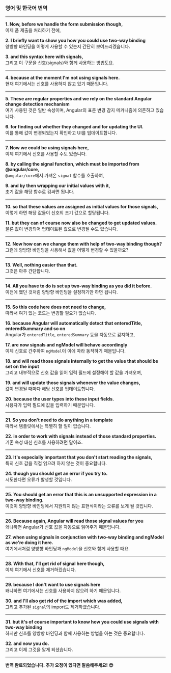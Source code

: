 ### 영어 및 한국어 번역
---

**1. Now, before we handle the form submission though,**  
이제 폼 제출을 처리하기 전에,

**2. I briefly want to show you how you could use two-way binding**  
양방향 바인딩을 어떻게 사용할 수 있는지 간단히 보여드리겠습니다.

**3. and this syntax here with signals,**  
그리고 이 구문을 신호(signals)와 함께 사용하는 방법도요.

---

**4. because at the moment I'm not using signals here.**  
현재 여기에서는 신호를 사용하지 않고 있기 때문입니다.

---

**5. These are regular properties and we rely on the standard Angular change detection mechanism**  
여기 사용된 것은 일반 속성이며, Angular의 표준 변경 감지 메커니즘에 의존하고 있습니다.

**6. for finding out whether they changed and for updating the UI.**  
이를 통해 값이 변경되었는지 확인하고 UI를 업데이트합니다.

---

**7. Now we could be using signals here,**  
이제 여기에서 신호를 사용할 수도 있습니다.

**8. by calling the signal function, which must be imported from @angular/core,**  
`@angular/core`에서 가져온 `signal` 함수를 호출하여,

**9. and by then wrapping our initial values with it,**  
초기 값을 해당 함수로 감싸면 됩니다.

---

**10. so that these values are assigned as initial values for those signals,**  
이렇게 하면 해당 값들이 신호의 초기 값으로 할당됩니다.

**11. but they can of course now also be changed to get updated values.**  
물론 값이 변경되어 업데이트된 값으로 변경될 수도 있습니다.

---

**12. Now how can we change them with help of two-way binding though?**  
그런데 양방향 바인딩을 사용해서 값을 어떻게 변경할 수 있을까요?

---

**13. Well, nothing easier than that.**  
그것은 아주 간단합니다.

---

**14. All you have to do is set up two-way binding as you did it before.**  
이전에 했던 것처럼 양방향 바인딩을 설정하기만 하면 됩니다.

---

**15. So this code here does not need to change,**  
따라서 여기 있는 코드는 변경할 필요가 없습니다.

**16. because Angular will automatically detect that enteredTitle, enteredSummary and so on**  
Angular가 `enteredTitle`, `enteredSummary` 등을 자동으로 감지하고,

**17. are now signals and ngModel will behave accordingly**  
이제 신호로 간주하여 `ngModel`이 이에 따라 동작하기 때문입니다.

**18. and will read those signals internally to get the value that should be set on the input**  
그리고 내부적으로 신호 값을 읽어 입력 필드에 설정해야 할 값을 가져오며,

**19. and will update those signals whenever the value changes,**  
값이 변경될 때마다 해당 신호를 업데이트합니다.

**20. because the user types into these input fields.**  
사용자가 입력 필드에 값을 입력하기 때문입니다.

---

**21. So you don't need to do anything in a template**  
따라서 템플릿에서는 특별히 할 일이 없습니다.

**22. in order to work with signals instead of those standard properties.**  
기존 속성 대신 신호를 사용하려면 말이죠.

---

**23. It's especially important that you don't start reading the signals,**  
특히 신호 값을 직접 읽으려 하지 않는 것이 중요합니다.

**24. though you should get an error if you try to.**  
시도한다면 오류가 발생할 것입니다.

---

**25. You should get an error that this is an unsupported expression in a two-way binding.**  
이것이 양방향 바인딩에서 지원되지 않는 표현식이라는 오류를 보게 될 것입니다.

---

**26. Because again, Angular will read those signal values for you**  
왜냐하면 Angular가 신호 값을 자동으로 읽어주기 때문입니다.

**27. when using signals in conjunction with two-way binding and ngModel as we're doing it here.**  
여기에서처럼 양방향 바인딩과 `ngModel`을 신호와 함께 사용할 때요.

---

**28. With that, I'll get rid of signal here though,**  
이제 여기에서 신호를 제거하겠습니다.

---

**29. because I don't want to use signals here**  
왜냐하면 여기에서는 신호를 사용하지 않으려 하기 때문입니다.

**30. and I'll also get rid of the import which was added,**  
그리고 추가된 `signal`의 import도 제거하겠습니다.

---

**31. but it's of course important to know how you could use signals with two-way binding**  
하지만 신호를 양방향 바인딩과 함께 사용하는 방법을 아는 것은 중요합니다.

**32. and now you do.**  
그리고 이제 그것을 알게 되셨습니다.

---

**번역 완료되었습니다. 추가 요청이 있다면 말씀해주세요! 😊**

